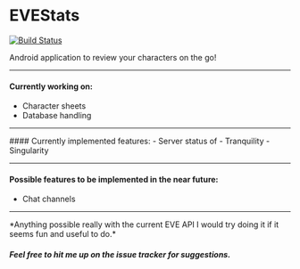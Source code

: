 # EVEStats
[![Build Status](https://travis-ci.org/vectorman1/EVEStats.svg?branch=master)](https://travis-ci.org/vectorman1/EVEStats)

Android application to review your characters on the go!

<hr>

#### Currently working on:
 - Character sheets
 - Database handling

<hr>
#### Currently implemented features:
 - Server status of 
   - Tranquility
   - Singularity

<hr>

#### Possible features to be implemented in the near future:
 - Chat channels

<hr>
*Anything possible really with the current EVE API I would try doing it if it seems fun and useful to do.*

##### Feel free to hit me up on the issue tracker for suggestions.

